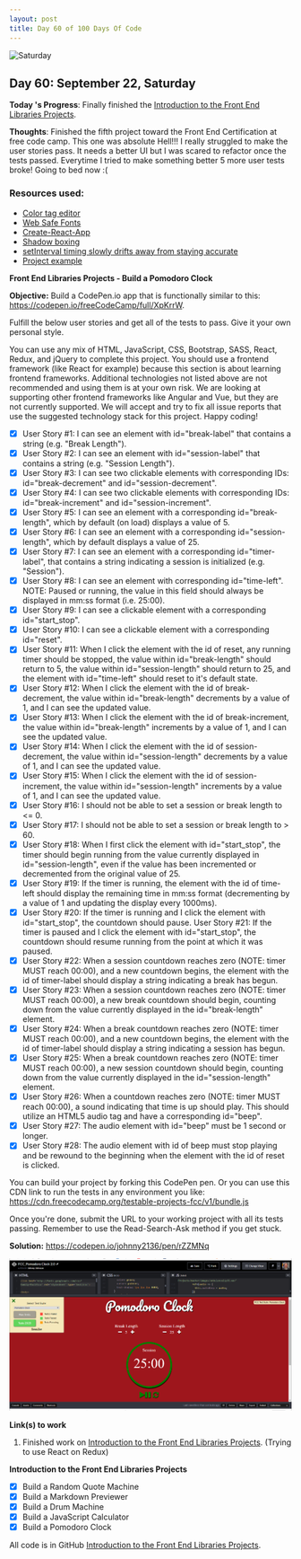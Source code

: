 ```yaml
---
layout: post
title: Day 60 of 100 Days Of Code
---
```


![Saturday](https://i.imgur.com/dnekHhQ.jpg)

## Day 60: September 22, Saturday

**Today 's Progress**: Finally finished the [Introduction to the Front End Libraries Projects](https://learn.freecodecamp.org/front-end-libraries/front-end-libraries-projects).

**Thoughts**: Finished the fifth project toward the Front End Certification at free code camp. This one was absolute Hell!!! I really struggled to make the user stories pass. It needs a better UI but I was scared to refactor once the tests passed. Everytime I tried to make something better 5 more user tests broke! Going to bed now :(

### Resources used:
  * [Color tag editor](https://www.google.com/search?q=%234d4d4d&oq=%234d4d4d&aqs=chrome..69i57j69i61&sourceid=chrome&ie=UTF-8)
  * [Web Safe Fonts](https://www.w3schools.com/cssref/css_websafe_fonts.asp)
  * [Create-React-App](https://github.com/facebook/create-react-app/blob/master/packages/react-scripts/template/README.md)
  * [Shadow boxing](https://www.w3schools.com/cssref/css3_pr_box-shadow.asp)
  * [setInterval timing slowly drifts away from staying accurate](http://stackoverflow.com/questions/8173580/setinterval-timing-slowly-drifts-away-from-staying-accurate)
  * [Project example](https://codepen.io/freeCodeCamp/full/XpKrrW)


  **Front End Libraries Projects - Build a Pomodoro Clock**

**Objective:** Build a CodePen.io app that is functionally similar to this: https://codepen.io/freeCodeCamp/full/XpKrrW.

Fulfill the below user stories and get all of the tests to pass. Give it your own personal style.

You can use any mix of HTML, JavaScript, CSS, Bootstrap, SASS, React, Redux, and jQuery to complete this project. You should use a frontend framework (like React for example) because this section is about learning frontend frameworks. Additional technologies not listed above are not recommended and using them is at your own risk. We are looking at supporting other frontend frameworks like Angular and Vue, but they are not currently supported. We will accept and try to fix all issue reports that use the suggested technology stack for this project. Happy coding!

- [X] User Story #1: I can see an element with id="break-label" that contains a string (e.g. "Break Length").
- [X] User Story #2: I can see an element with id="session-label" that contains a string (e.g. "Session Length").
- [X] User Story #3: I can see two clickable elements with corresponding IDs: id="break-decrement" and id="session-decrement".
- [X] User Story #4: I can see two clickable elements with corresponding IDs: id="break-increment" and id="session-increment".
- [X] User Story #5: I can see an element with a corresponding id="break-length", which by default (on load) displays a value of 5.
- [X] User Story #6: I can see an element with a corresponding id="session-length", which by default displays a value of 25.
- [X] User Story #7: I can see an element with a corresponding id="timer-label", that contains a string indicating a session is initialized (e.g. "Session").
- [X] User Story #8: I can see an element with corresponding id="time-left". NOTE: Paused or running, the value in this field should always be displayed in mm:ss format (i.e. 25:00).
- [X] User Story #9: I can see a clickable element with a corresponding id="start_stop".
- [X] User Story #10: I can see a clickable element with a corresponding id="reset".
- [X] User Story #11: When I click the element with the id of reset, any running timer should be stopped, the value within id="break-length" should return to 5, the value within id="session-length" should return to 25, and the element with id="time-left" should reset to it's default state.
- [X] User Story #12: When I click the element with the id of break-decrement, the value within id="break-length" decrements by a value of 1, and I can see the updated value.
- [X] User Story #13: When I click the element with the id of break-increment, the value within id="break-length" increments by a value of 1, and I can see the updated value.
- [X] User Story #14: When I click the element with the id of session-decrement, the value within id="session-length" decrements by a value of 1, and I can see the updated value.
- [X] User Story #15: When I click the element with the id of session-increment, the value within id="session-length" increments by a value of 1, and I can see the updated value.
- [X] User Story #16: I should not be able to set a session or break length to <= 0.
- [X] User Story #17: I should not be able to set a session or break length to > 60.
- [X] User Story #18: When I first click the element with id="start_stop", the timer should begin running from the value currently displayed in id="session-length", even if the value has been incremented or decremented from the original value of 25.
- [X] User Story #19: If the timer is running, the element with the id of time-left should display the remaining time in mm:ss format (decrementing by a value of 1 and updating the display every 1000ms).
- [X] User Story #20: If the timer is running and I click the element with id="start_stop", the countdown should pause.
User Story #21: If the timer is paused and I click the element with id="start_stop", the countdown should resume running from the point at which it was paused.
- [X] User Story #22: When a session countdown reaches zero (NOTE: timer MUST reach 00:00), and a new countdown begins, the element with the id of timer-label should display a string indicating a break has begun.
- [X] User Story #23: When a session countdown reaches zero (NOTE: timer MUST reach 00:00), a new break countdown should begin, counting down from the value currently displayed in the id="break-length" element.
- [X] User Story #24: When a break countdown reaches zero (NOTE: timer MUST reach 00:00), and a new countdown begins, the element with the id of timer-label should display a string indicating a session has begun.
- [X] User Story #25: When a break countdown reaches zero (NOTE: timer MUST reach 00:00), a new session countdown should begin, counting down from the value currently displayed in the id="session-length" element.
- [X] User Story #26: When a countdown reaches zero (NOTE: timer MUST reach 00:00), a sound indicating that time is up should play. This should utilize an HTML5 audio tag and have a corresponding id="beep".
- [X] User Story #27: The audio element with id="beep" must be 1 second or longer.
- [X] User Story #28: The audio element with id of beep must stop playing and be rewound to the beginning when the element with the id of reset is clicked.

You can build your project by forking this CodePen pen. Or you can use this CDN link to run the tests in any environment you like: https://cdn.freecodecamp.org/testable-projects-fcc/v1/bundle.js

Once you're done, submit the URL to your working project with all its tests passing.
Remember to use the Read-Search-Ask method if you get stuck.

**Solution:** https://codepen.io/johnny2136/pen/rZZMNq

![PomodoroClock](https://raw.githubusercontent.com/Johnny2136/FCC-Projects/master/images/PomodoroClock.png)

**Link(s) to work**

1. Finished work on [Introduction to the Front End Libraries Projects](https://learn.freecodecamp.org/front-end-libraries/front-end-libraries-projects). (Trying to use React on Redux)

**Introduction to the Front End Libraries Projects**

 -[x] Build a Random Quote Machine
 -[x] Build a Markdown Previewer
 -[x] Build a Drum Machine
 -[x] Build a JavaScript Calculator
 -[X] Build a Pomodoro Clock

All code is in GitHub [Introduction to the Front End Libraries Projects](https://github.com/Johnny2136/FCC-Projects/tree/master/FCC_Front_End_Libraries_Projects).
